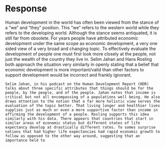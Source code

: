 # Response

Human development in the world has often been viewed from the stance of a “we” and “they” position. This “we” refers to the western world while they refers to the developing world. Although the stance seems antiquated, it is still far from obsolete. For years people have attributed economic development under the same scope as economic development, a very one sided view of a very broad and changing topic. To effectively evaluate the development of people one must first look more closely at the people, not just the wealth of the country they live in. Selim Jahan and Hans Rosling both approach the situation very similarly in openly stating that a belief that economic development is more important/valid than other factors to support development would be incorrect and frankly ignorant. 

	Selim Jahan, in his podcast on the Human Development Report (HDR) talks about three specific attributes that things should be for the people, by the people, and of the people. Jahan notes that income is critical but not all encompassing of a populations well being. He also draws attention to the notion that a far more holistic view serves the evaluation of the topic better. That living longer and healthier lives supplies just as much or even a more supportive factor than income in affirming the development of a people. Rosling supports this idea similarly with his data. There appears that countries that start in similar areas of economic status but different states of life expectancy develop at drastically different rates. To somes surprise nations that had higher life expectancies had rapid economic growth to follow as opposed to the other way around, suggesting that an importance held to 


